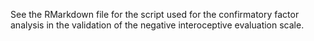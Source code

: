 See the RMarkdown file for the script used for the confirmatory factor analysis in the validation of the negative interoceptive evaluation scale. 

